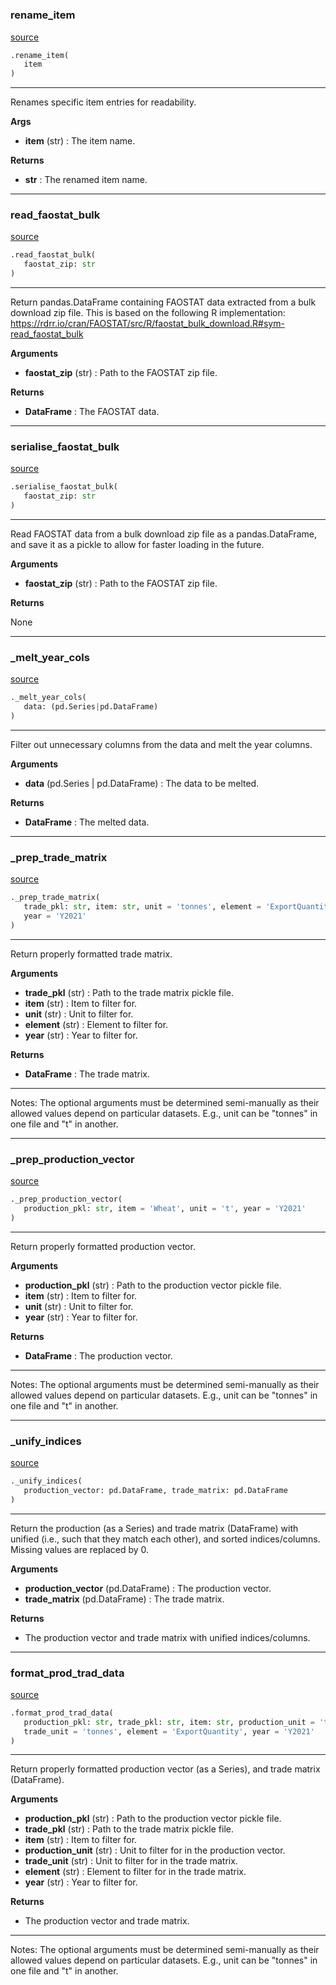 #


### rename_item
[source](https://github.com/allfed/My-Super-Cool-Respository/blob/master/src/preprocessing.py/#L14)
```python
.rename_item(
   item
)
```

---
Renames specific item entries for readability.


**Args**

* **item** (str) : The item name.


**Returns**

* **str**  : The renamed item name.


----


### read_faostat_bulk
[source](https://github.com/allfed/My-Super-Cool-Respository/blob/master/src/preprocessing.py/#L31)
```python
.read_faostat_bulk(
   faostat_zip: str
)
```

---
Return pandas.DataFrame containing FAOSTAT data extracted from a bulk
download zip file.
This is based on the following R implementation:
https://rdrr.io/cran/FAOSTAT/src/R/faostat_bulk_download.R#sym-read_faostat_bulk


**Arguments**

* **faostat_zip** (str) : Path to the FAOSTAT zip file.


**Returns**

* **DataFrame**  : The FAOSTAT data.


----


### serialise_faostat_bulk
[source](https://github.com/allfed/My-Super-Cool-Respository/blob/master/src/preprocessing.py/#L52)
```python
.serialise_faostat_bulk(
   faostat_zip: str
)
```

---
Read FAOSTAT data from a bulk download zip file as a pandas.DataFrame,
and save it as a pickle to allow for faster loading in the future.


**Arguments**

* **faostat_zip** (str) : Path to the FAOSTAT zip file.


**Returns**

None

----


### _melt_year_cols
[source](https://github.com/allfed/My-Super-Cool-Respository/blob/master/src/preprocessing.py/#L72)
```python
._melt_year_cols(
   data: (pd.Series|pd.DataFrame)
)
```

---
Filter out unnecessary columns from the data and melt the year columns.


**Arguments**

* **data** (pd.Series | pd.DataFrame) : The data to be melted.


**Returns**

* **DataFrame**  : The melted data.


----


### _prep_trade_matrix
[source](https://github.com/allfed/My-Super-Cool-Respository/blob/master/src/preprocessing.py/#L97)
```python
._prep_trade_matrix(
   trade_pkl: str, item: str, unit = 'tonnes', element = 'ExportQuantity',
   year = 'Y2021'
)
```

---
Return properly formatted trade matrix.


**Arguments**

* **trade_pkl** (str) : Path to the trade matrix pickle file.
* **item** (str) : Item to filter for.
* **unit** (str) : Unit to filter for.
* **element** (str) : Element to filter for.
* **year** (str) : Year to filter for.


**Returns**

* **DataFrame**  : The trade matrix.

---
Notes:
    The optional arguments must be determined semi-manually as their allowed values
    depend on particular datasets. E.g., unit can be "tonnes" in one file and "t"
    in another.

----


### _prep_production_vector
[source](https://github.com/allfed/My-Super-Cool-Respository/blob/master/src/preprocessing.py/#L139)
```python
._prep_production_vector(
   production_pkl: str, item = 'Wheat', unit = 't', year = 'Y2021'
)
```

---
Return properly formatted production vector.


**Arguments**

* **production_pkl** (str) : Path to the production vector pickle file.
* **item** (str) : Item to filter for.
* **unit** (str) : Unit to filter for.
* **year** (str) : Year to filter for.


**Returns**

* **DataFrame**  : The production vector.

---
Notes:
    The optional arguments must be determined semi-manually as their allowed values
    depend on particular datasets. E.g., unit can be "tonnes" in one file and "t"
    in another.

----


### _unify_indices
[source](https://github.com/allfed/My-Super-Cool-Respository/blob/master/src/preprocessing.py/#L169)
```python
._unify_indices(
   production_vector: pd.DataFrame, trade_matrix: pd.DataFrame
)
```

---
Return the production (as a Series) and trade matrix (DataFrame) with
unified (i.e., such that they match each other),
and sorted indices/columns.
Missing values are replaced by 0.


**Arguments**

* **production_vector** (pd.DataFrame) : The production vector.
* **trade_matrix** (pd.DataFrame) : The trade matrix.


**Returns**

* The production vector and trade matrix
    with unified indices/columns.


----


### format_prod_trad_data
[source](https://github.com/allfed/My-Super-Cool-Respository/blob/master/src/preprocessing.py/#L194)
```python
.format_prod_trad_data(
   production_pkl: str, trade_pkl: str, item: str, production_unit = 't',
   trade_unit = 'tonnes', element = 'ExportQuantity', year = 'Y2021'
)
```

---
Return properly formatted production vector (as a Series),
and trade matrix (DataFrame).


**Arguments**

* **production_pkl** (str) : Path to the production vector pickle file.
* **trade_pkl** (str) : Path to the trade matrix pickle file.
* **item** (str) : Item to filter for.
* **production_unit** (str) : Unit to filter for in the production vector.
* **trade_unit** (str) : Unit to filter for in the trade matrix.
* **element** (str) : Element to filter for in the trade matrix.
* **year** (str) : Year to filter for.


**Returns**

* The production vector and trade matrix.

---
Notes:
    The optional arguments must be determined semi-manually as their allowed values
    depend on particular datasets. E.g., unit can be "tonnes" in one file and "t"
    in another.
